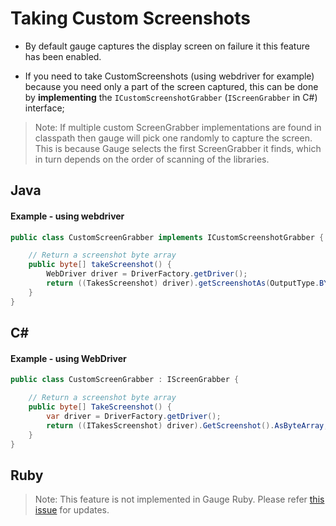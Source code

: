 # Taking Custom Screenshots

* By default gauge captures the display screen on failure it this feature has been enabled.

* If you need to take CustomScreenshots (using webdriver for example) because you need only a part of the screen captured, this can be done by **implementing** the `ICustomScreenshotGrabber` (`IScreenGrabber` in C#) interface;

> Note: If multiple custom ScreenGrabber implementations are found in classpath then gauge will pick one randomly to capture the screen. 
This is because Gauge selects the first ScreenGrabber it finds, which in turn depends on the order of scanning of the libraries.

## Java

#### Example - using webdriver

````java
public class CustomScreenGrabber implements ICustomScreenshotGrabber {

    // Return a screenshot byte array
    public byte[] takeScreenshot() {
        WebDriver driver = DriverFactory.getDriver();
        return ((TakesScreenshot) driver).getScreenshotAs(OutputType.BYTES);
    }
}
````

## C# #

#### Example - using WebDriver

````csharp
public class CustomScreenGrabber : IScreenGrabber {

    // Return a screenshot byte array
    public byte[] TakeScreenshot() {
        var driver = DriverFactory.getDriver();
        return ((ITakesScreenshot) driver).GetScreenshot().AsByteArray;
    }
}
````

## Ruby

> Note: This feature is not implemented in Gauge Ruby. Please refer [this issue](https://github.com/getgauge/gauge-ruby/issues/13) for updates.
